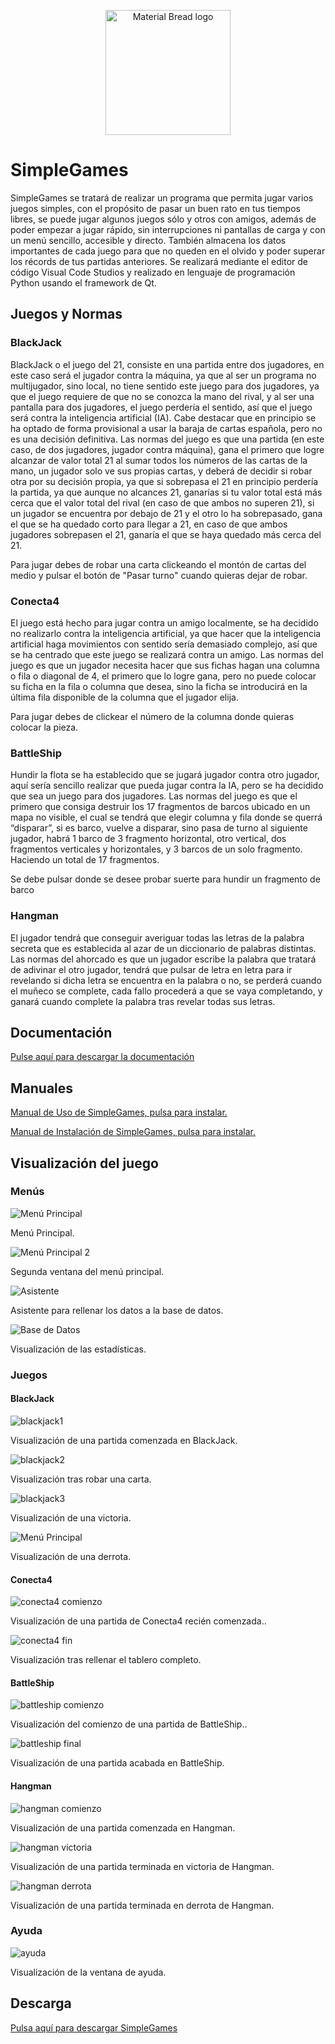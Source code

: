 <p align="center">
  <img width="200" src="imagenes_documentacion/sg.png" alt="Material Bread logo">
</p>

# SimpleGames

SimpleGames se tratará de realizar un programa que permita jugar varios juegos simples, con el propósito de pasar un buen rato en tus tiempos libres, se puede jugar algunos juegos sólo y otros con amigos, además de poder empezar a jugar rápido, sin interrupciones ni pantallas de carga y con un menú sencillo, accesible y directo. También almacena los datos importantes de cada juego para que no queden en el olvido y poder superar los récords de tus partidas anteriores. Se realizará mediante el editor de código Visual Code Studios y realizado en lenguaje de programación Python usando el framework de Qt.

## Juegos y Normas

### BlackJack
BlackJack o el juego del 21, consiste en una partida entre dos jugadores, en este caso será el jugador contra la máquina, ya que al ser un programa no multijugador, sino local, no tiene sentido este juego para dos jugadores, ya que el juego requiere de que no se conozca la mano del rival, y al ser una pantalla para dos jugadores, el juego perdería el sentido, así que el juego será contra la inteligencia artificial (IA). Cabe destacar que en principio se ha optado de forma provisional a usar la baraja de cartas española, pero no es una decisión definitiva. Las normas del juego es que una partida (en este caso, de dos jugadores, jugador contra máquina), gana el primero que logre alcanzar de valor total 21 al sumar todos los números de las cartas de la mano, un jugador solo ve sus propias cartas, y deberá de decidir si robar otra por su decisión propia, ya que si sobrepasa el 21 en principio perdería la partida, ya que aunque no alcances 21, ganarías si tu valor total está más cerca que el valor total del rival (en caso de que ambos no superen 21), si un jugador se encuentra por debajo de 21 y el otro lo ha sobrepasado, gana el que se ha quedado corto para llegar a 21, en caso de que ambos jugadores sobrepasen el 21, ganaría el que se haya quedado más cerca del 21.

Para jugar debes de robar una carta clickeando el montón de cartas del medio y pulsar el botón de "Pasar turno" cuando quieras dejar de robar.

### Conecta4
El juego está hecho para jugar contra un amigo localmente, se ha decidido no realizarlo contra la inteligencia artificial, ya que hacer que la inteligencia artificial haga movimientos con sentido sería demasiado complejo, así que se ha centrado que este juego se realizará contra un amigo. Las normas del juego es que un jugador necesita hacer que sus fichas hagan una columna o fila o diagonal de 4, el primero que lo logre gana, pero no puede colocar su ficha en la fila o columna que desea, sino la ficha se introducirá en la última fila disponible de la columna que el jugador elija.

Para jugar debes de clickear el número de la columna donde quieras colocar la pieza.

### BattleShip
Hundir la flota se ha establecido que se jugará jugador contra otro jugador, aquí sería sencillo realizar que pueda jugar contra la IA, pero se ha decidido que sea un juego para dos jugadores. Las normas del juego es que el primero que consiga destruir los 17 fragmentos de barcos ubicado en un mapa no visible, el cual se tendrá que elegir columna y fila donde se querrá “disparar”, si es barco, vuelve a disparar, sino pasa de turno al siguiente jugador, habrá 1 barco de 3 fragmento horizontal, otro vertical, dos fragmentos verticales y horizontales, y 3 barcos de un solo fragmento. Haciendo un total de 17 fragmentos.

Se debe pulsar donde se desee probar suerte para hundir un fragmento de barco

### Hangman
El jugador tendrá que conseguir averiguar todas las letras de la palabra secreta que es establecida al azar de un diccionario de palabras distintas. Las normas del ahorcado es que un jugador escribe la palabra que tratará de adivinar el otro jugador, tendrá que pulsar de letra en letra para ir revelando si dicha letra se encuentra en la palabra o no, se perderá cuando el muñeco se complete, cada fallo procederá a que se vaya completando, y ganará cuando complete la palabra tras revelar todas sus letras.

## Documentación
[Pulse aquí para descargar la documentación](https://github.com/danielmera2912/SimpleGames/releases/download/documentation/Documentacion.de.SimpleGames.pdf)

## Manuales

[Manual de Uso de SimpleGames, pulsa para instalar.](https://github.com/danielmera2912/SimpleGames/releases/download/manual2/Manual.de.uso.de.SimpleGames.pdf)

[Manual de Instalación de SimpleGames, pulsa para instalar.](https://github.com/danielmera2912/SimpleGames/releases/download/manual/Manual.de.Instalacion.de.SimpleGames.pdf)

## Visualización del juego

### Menús

![Menú Principal](imagenes_documentacion/menu_principal.png)

Menú Principal.

![Menú Principal 2](imagenes_documentacion/menu_principal2.png)

Segunda ventana del menú principal.

![Asistente](imagenes_documentacion/asistente.png)

Asistente para rellenar los datos a la base de datos.

![Base de Datos](imagenes_documentacion/base_de_datos.png)

Visualización de las estadísticas.

### Juegos

#### BlackJack

![blackjack1](imagenes_documentacion/blacjack_comienzo.png)

Visualización de una partida comenzada en BlackJack.

![blackjack2](imagenes_documentacion/blackjack_robo.png)

Visualización tras robar una carta.

![blackjack3](imagenes_documentacion/blackjack_victoria.png)

Visualización de una victoria.

![Menú Principal](imagenes_documentacion/blackjack_derrota.png)

Visualización de una derrota.

#### Conecta4

![conecta4 comienzo](imagenes_documentacion/conecta4_comienzo.png)

Visualización de una partida de Conecta4 recién comenzada..

![conecta4 fin](imagenes_documentacion/conecta4_tablero_lleno.png)

Visualización tras rellenar el tablero completo.

#### BattleShip

![battleship comienzo](imagenes_documentacion/battleship_comienzo.png)

Visualización del comienzo de una partida de BattleShip..

![battleship final](imagenes_documentacion/battleship_final.png)

Visualización de una partida acabada en BattleShip.

#### Hangman

![hangman comienzo](imagenes_documentacion/hangman_comienzo.png)

Visualización de una partida comenzada en Hangman.

![hangman victoria](imagenes_documentacion/hangman_victoria.png)

Visualización de una partida terminada en victoria de Hangman.

![hangman derrota](imagenes_documentacion/hangman_derrota.png)

Visualización de una partida terminada en derrota de Hangman.

### Ayuda

![ayuda](imagenes_documentacion/ayuda.png)

Visualización de la ventana de ayuda.

## Descarga

[Pulsa aquí para descargar SimpleGames](https://github.com/danielmera2912/SimpleGames/releases/download/game/SimpleGames.exe)
